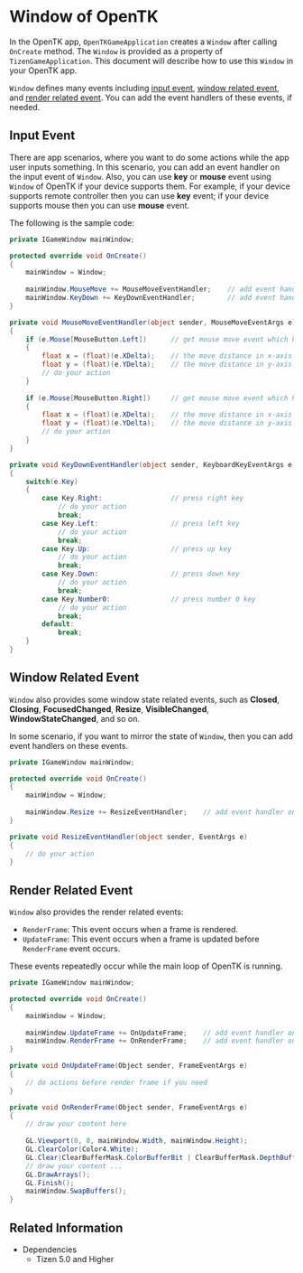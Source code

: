 # Window of OpenTK

In the OpenTK app, `OpenTKGameApplication` creates a `Window` after calling `OnCreate` method. The `Window` is provided
as a property of `TizenGameApplication`. This document will describe how to use this `Window` in your OpenTK app.

`Window` defines many events including [input event](#input-event), [window related event](#window-related-event), and
[render related event](#render-related-event). You can add the event handlers of these events, if needed.

## Input Event

There are app scenarios, where you want to do some actions while the app user inputs something. In this scenario, you can add an event handler on the input event of `Window`. Also, you can use **key** or **mouse** event using `Window` of OpenTK if your device supports them. For example, if your device supports remote controller then you can use **key** event; if your device supports mouse then you can use **mouse** event.

The following is the sample code:
```C#
private IGameWindow mainWindow;

protected override void OnCreate()
{
    mainWindow = Window;
    
    mainWindow.MouseMove += MouseMoveEventHandler;    // add event handler on mouse move event
    mainWindow.KeyDown += KeyDownEventHandler;        // add event handler on key down event    
}

private void MouseMoveEventHandler(object sender, MouseMoveEventArgs e)
{
    if (e.Mouse[MouseButton.Left])      // get mouse move event which happening with click left button of mouse
    {
        float x = (float)(e.XDelta);    // the move distance in x-axis
        float y = (float)(e.YDelta);    // the move distance in y-axis
        // do your action
    }
    
    if (e.Mouse[MouseButton.Right])     // get mouse move event which happening with click right button of mouse
    {
        float x = (float)(e.XDelta);    // the move distance in x-axis
        float y = (float)(e.YDelta);    // the move distance in y-axis
        // do your action
    }
}

private void KeyDownEventHandler(object sender, KeyboardKeyEventArgs e)
{
    switch(e.Key)
    {
        case Key.Right:                 // press right key
            // do your action
            break;
        case Key.Left:                  // press left key
            // do your action
            break;
        case Key.Up:                    // press up key
            // do your action
            break;
        case Key.Down:                  // press down key
            // do your action
            break;
        case Key.Number0:               // press number 0 key
            // do your action
            break;
        default:
            break;
    }
}

```

## Window Related Event

`Window` also provides some window state related events, such as **Closed**, **Closing**, **FocusedChanged**, **Resize**, **VisibleChanged**, **WindowStateChanged**, and so on. 

In some scenario, if you want to mirror the state of `Window`, then you can add event handlers on these events.

```C#
private IGameWindow mainWindow;

protected override void OnCreate()
{
    mainWindow = Window;
    
    mainWindow.Resize += ResizeEventHandler;    // add event handler on window resize event
}

private void ResizeEventHandler(object sender, EventArgs e)
{
    // do your action
}
```

## Render Related Event

`Window` also provides the render related events:

- `RenderFrame`: This event occurs when a frame is rendered.
- `UpdateFrame`: This event occurs when a frame is updated before `RenderFrame` event occurs.

These events repeatedly occur while the main loop of OpenTK is running.
```C#
private IGameWindow mainWindow;

protected override void OnCreate()
{
    mainWindow = Window;
    
    mainWindow.UpdateFrame += OnUpdateFrame;    // add event handler on update frame event
    mainWindow.RenderFrame += OnRenderFrame;    // add event handler on render frame event
}

private void OnUpdateFrame(Object sender, FrameEventArgs e)
{
    // do actions before render frame if you need
}

private void OnRenderFrame(Object sender, FrameEventArgs e)
{
    // draw your content here
    
    GL.Viewport(0, 0, mainWindow.Width, mainWindow.Height);
    GL.ClearColor(Color4.White);
    GL.Clear(ClearBufferMask.ColorBufferBit | ClearBufferMask.DepthBufferBit);
    // draw your content ...    
    GL.DrawArrays();
    GL.Finish();
    mainWindow.SwapBuffers();
}
```

## Related Information
- Dependencies
  -   Tizen 5.0 and Higher
